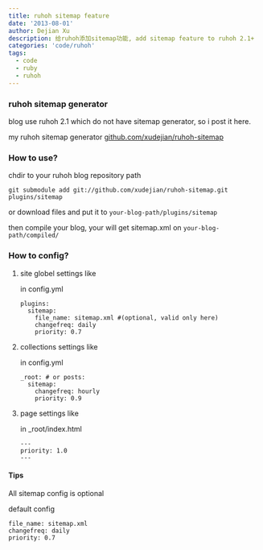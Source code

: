 ```yaml
---
title: ruhoh sitemap feature
date: '2013-08-01'
author: Dejian Xu
description: 给ruhoh添加sitemap功能, add sitemap feature to ruhoh 2.1+
categories: 'code/ruhoh'
tags:
  - code
  - ruby
  - ruhoh
---
```


### ruhoh sitemap generator

blog use ruhoh 2.1 which do not have sitemap generator, so i post it here.

my ruhoh sitemap generator [github.com/xudejian/ruhoh-sitemap](https://github.com/xudejian/ruhoh-sitemap)

### How to use?

chdir to your ruhoh blog repository path

`git submodule add git://github.com/xudejian/ruhoh-sitemap.git plugins/sitemap`

or download files and put it to `your-blog-path/plugins/sitemap`

then compile your blog, your will get sitemap.xml on `your-blog-path/compiled/`

### How to config?

1. site globel settings like

    in config.yml

    ```
    plugins:
      sitemap:
        file_name: sitemap.xml #(optional, valid only here)
        changefreq: daily
        priority: 0.7
    ```

2. collections settings like

    in config.yml

    ```
    _root: # or posts:
      sitemap:
        changefreq: hourly
        priority: 0.9
    ```

3. page settings like

    in _root/index.html

    ```
    ---
    priority: 1.0
    ---
    ```

#### Tips

All sitemap config is optional

default config

```
file_name: sitemap.xml
changefreq: daily
priority: 0.7
```
